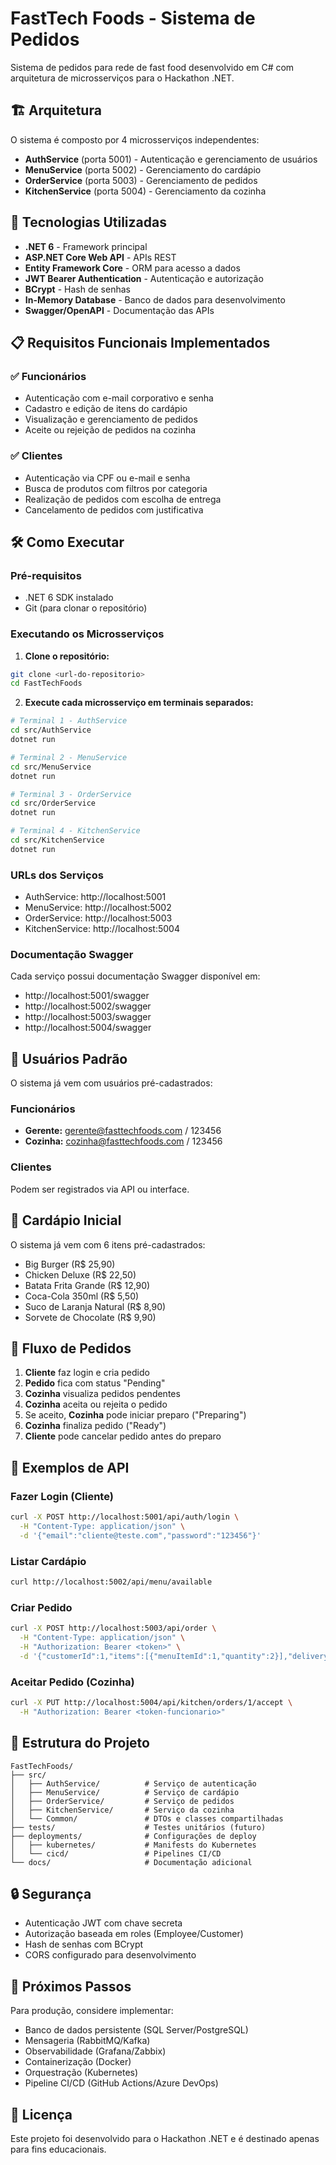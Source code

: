 # FastTech Foods - Sistema de Pedidos

Sistema de pedidos para rede de fast food desenvolvido em C# com arquitetura de microsserviços para o Hackathon .NET.

## 🏗️ Arquitetura

O sistema é composto por 4 microsserviços independentes:

- **AuthService** (porta 5001) - Autenticação e gerenciamento de usuários
- **MenuService** (porta 5002) - Gerenciamento do cardápio
- **OrderService** (porta 5003) - Gerenciamento de pedidos
- **KitchenService** (porta 5004) - Gerenciamento da cozinha

## 🚀 Tecnologias Utilizadas

- **.NET 6** - Framework principal
- **ASP.NET Core Web API** - APIs REST
- **Entity Framework Core** - ORM para acesso a dados
- **JWT Bearer Authentication** - Autenticação e autorização
- **BCrypt** - Hash de senhas
- **In-Memory Database** - Banco de dados para desenvolvimento
- **Swagger/OpenAPI** - Documentação das APIs

## 📋 Requisitos Funcionais Implementados

### ✅ Funcionários
- Autenticação com e-mail corporativo e senha
- Cadastro e edição de itens do cardápio
- Visualização e gerenciamento de pedidos
- Aceite ou rejeição de pedidos na cozinha

### ✅ Clientes
- Autenticação via CPF ou e-mail e senha
- Busca de produtos com filtros por categoria
- Realização de pedidos com escolha de entrega
- Cancelamento de pedidos com justificativa

## 🛠️ Como Executar

### Pré-requisitos
- .NET 6 SDK instalado
- Git (para clonar o repositório)

### Executando os Microsserviços

1. **Clone o repositório:**
```bash
git clone <url-do-repositorio>
cd FastTechFoods
```

2. **Execute cada microsserviço em terminais separados:**

```bash
# Terminal 1 - AuthService
cd src/AuthService
dotnet run

# Terminal 2 - MenuService  
cd src/MenuService
dotnet run

# Terminal 3 - OrderService
cd src/OrderService
dotnet run

# Terminal 4 - KitchenService
cd src/KitchenService
dotnet run
```

### URLs dos Serviços
- AuthService: http://localhost:5001
- MenuService: http://localhost:5002
- OrderService: http://localhost:5003
- KitchenService: http://localhost:5004

### Documentação Swagger
Cada serviço possui documentação Swagger disponível em:
- http://localhost:5001/swagger
- http://localhost:5002/swagger
- http://localhost:5003/swagger
- http://localhost:5004/swagger

## 👥 Usuários Padrão

O sistema já vem com usuários pré-cadastrados:

### Funcionários
- **Gerente:** gerente@fasttechfoods.com / 123456
- **Cozinha:** cozinha@fasttechfoods.com / 123456

### Clientes
Podem ser registrados via API ou interface.

## 🍔 Cardápio Inicial

O sistema já vem com 6 itens pré-cadastrados:
- Big Burger (R$ 25,90)
- Chicken Deluxe (R$ 22,50)
- Batata Frita Grande (R$ 12,90)
- Coca-Cola 350ml (R$ 5,50)
- Suco de Laranja Natural (R$ 8,90)
- Sorvete de Chocolate (R$ 9,90)

## 🔄 Fluxo de Pedidos

1. **Cliente** faz login e cria pedido
2. **Pedido** fica com status "Pending"
3. **Cozinha** visualiza pedidos pendentes
4. **Cozinha** aceita ou rejeita o pedido
5. Se aceito, **Cozinha** pode iniciar preparo ("Preparing")
6. **Cozinha** finaliza pedido ("Ready")
7. **Cliente** pode cancelar pedido antes do preparo

## 📡 Exemplos de API

### Fazer Login (Cliente)
```bash
curl -X POST http://localhost:5001/api/auth/login \
  -H "Content-Type: application/json" \
  -d '{"email":"cliente@teste.com","password":"123456"}'
```

### Listar Cardápio
```bash
curl http://localhost:5002/api/menu/available
```

### Criar Pedido
```bash
curl -X POST http://localhost:5003/api/order \
  -H "Content-Type: application/json" \
  -H "Authorization: Bearer <token>" \
  -d '{"customerId":1,"items":[{"menuItemId":1,"quantity":2}],"deliveryType":"Balcão"}'
```

### Aceitar Pedido (Cozinha)
```bash
curl -X PUT http://localhost:5004/api/kitchen/orders/1/accept \
  -H "Authorization: Bearer <token-funcionario>"
```

## 🏢 Estrutura do Projeto

```
FastTechFoods/
├── src/
│   ├── AuthService/          # Serviço de autenticação
│   ├── MenuService/          # Serviço de cardápio
│   ├── OrderService/         # Serviço de pedidos
│   ├── KitchenService/       # Serviço da cozinha
│   └── Common/               # DTOs e classes compartilhadas
├── tests/                    # Testes unitários (futuro)
├── deployments/              # Configurações de deploy
│   ├── kubernetes/           # Manifests do Kubernetes
│   └── cicd/                 # Pipelines CI/CD
└── docs/                     # Documentação adicional
```

## 🔒 Segurança

- Autenticação JWT com chave secreta
- Autorização baseada em roles (Employee/Customer)
- Hash de senhas com BCrypt
- CORS configurado para desenvolvimento

## 🚀 Próximos Passos

Para produção, considere implementar:
- Banco de dados persistente (SQL Server/PostgreSQL)
- Mensageria (RabbitMQ/Kafka)
- Observabilidade (Grafana/Zabbix)
- Containerização (Docker)
- Orquestração (Kubernetes)
- Pipeline CI/CD (GitHub Actions/Azure DevOps)

## 📝 Licença

Este projeto foi desenvolvido para o Hackathon .NET e é destinado apenas para fins educacionais.

